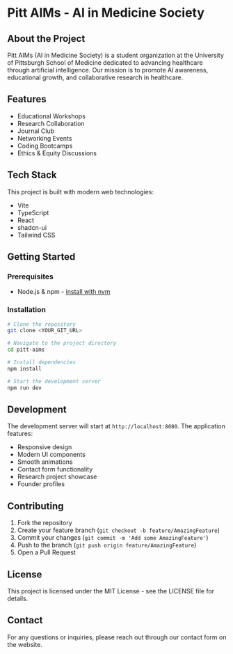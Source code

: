 # Pitt AIMs - AI in Medicine Society

## About the Project

Pitt AIMs (AI in Medicine Society) is a student organization at the University of Pittsburgh School of Medicine dedicated to advancing healthcare through artificial intelligence. Our mission is to promote AI awareness, educational growth, and collaborative research in healthcare.

## Features

- Educational Workshops
- Research Collaboration
- Journal Club
- Networking Events
- Coding Bootcamps
- Ethics & Equity Discussions

## Tech Stack

This project is built with modern web technologies:

- Vite
- TypeScript
- React
- shadcn-ui
- Tailwind CSS

## Getting Started

### Prerequisites

- Node.js & npm - [install with nvm](https://github.com/nvm-sh/nvm#installing-and-updating)

### Installation

```sh
# Clone the repository
git clone <YOUR_GIT_URL>

# Navigate to the project directory
cd pitt-aims

# Install dependencies
npm install

# Start the development server
npm run dev
```

## Development

The development server will start at `http://localhost:8080`. The application features:

- Responsive design
- Modern UI components
- Smooth animations
- Contact form functionality
- Research project showcase
- Founder profiles

## Contributing

1. Fork the repository
2. Create your feature branch (`git checkout -b feature/AmazingFeature`)
3. Commit your changes (`git commit -m 'Add some AmazingFeature'`)
4. Push to the branch (`git push origin feature/AmazingFeature`)
5. Open a Pull Request

## License

This project is licensed under the MIT License - see the LICENSE file for details.

## Contact

For any questions or inquiries, please reach out through our contact form on the website.
